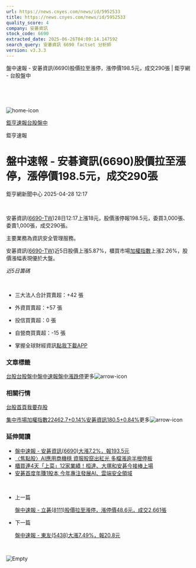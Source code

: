 ```yaml
---
url: https://news.cnyes.com/news/id/5952533
title: https://news.cnyes.com/news/id/5952533
quality_score: 4
company: 安碁資訊
stock_code: 6690
extracted_date: 2025-06-26T04:09:14.147592
search_query: 安碁資訊 6690 factset 分析師
version: v3.3.3
---
```


盤中速報 - 安碁資訊(6690)股價拉至漲停，漲停價198.5元，成交290張 | 鉅亨網 - 台股盤中

‌

‌

![home-icon](/assets/icons/breadCrumb/symbol-icon-home.svg)

[鉅亨速報](/news/cat/anue_live)[台股盤中](/news/cat/tw_live)

鉅亨速報

# 盤中速報 - 安碁資訊(6690)股價拉至漲停，漲停價198.5元，成交290張

鉅亨網新聞中心 2025-04-28 12:17

‌

安碁資訊([6690-TW](https://www.cnyes.com/twstock/6690))28日12:17上漲18元，股價漲停報198.5元，委買3,000張、委賣1,000張，成交290張。

主要業務為資訊安全管理服務。

安碁資訊([6690-TW](https://www.cnyes.com/twstock/6690))近5日股價上漲5.87%，櫃買市場[加權指數](https://invest.cnyes.com/index/TWS/TSE01)上漲2.26%，股價漲幅表現優於大盤。

*近5日籌碼*

‌

* 三大法人合計買賣超：+42 張
* 外資買賣超：+57 張
* 投信買賣超：0 張
* 自營商買賣超：-15 張

* 掌握全球財經資訊[點我下載APP](http://www.cnyes.com/app/?utm_source=mweb&utm_medium=HamMenuBanner&utm_campaign=fixed&utm_content=entr)

### 文章標籤

[台股](https://news.cnyes.com/tag/台股 "台股")[台股盤中](https://news.cnyes.com/tag/台股盤中 "台股盤中")[盤中速報](https://news.cnyes.com/tag/盤中速報 "盤中速報")[盤中漲跌停](https://news.cnyes.com/tag/盤中漲跌停 "盤中漲跌停")更多![arrow-icon](/assets/icons/arrows/arrow-down.svg)

### 相關行情

[台股首頁](https://www.cnyes.com/twstock)[我要存股](https://supr.link/8OHaU)

[集中市場加權指數22462.7+0.14%](https://invest.cnyes.com/index/TWS/TSE01)[安碁資訊180.5+0.84%](https://www.cnyes.com/twstock/6690)更多![arrow-icon](/assets/icons/arrows/arrow-down.svg)

### 延伸閱讀

* [盤中速報 - 安碁資訊(6690)大漲7.2%，報193.5元](/news/id/5952516)
* [〈焦點股〉AI應用商機穩 資服股竄出紅光 多檔漲逾半根停板](/news/id/5952337)
* [櫃買連4天「上菜」12家業績！桓達、大塚和安碁今接棒上場](/news/id/5909044)
* [安碁首度年賺1股本 今年專注發展AI、雲端安全領域](/news/id/5872219)

‌

* 上一篇

  [盤中速報 - 立碁(8111)股價拉至漲停，漲停價48.6元，成交2,661張](/news/id/5953601)
* 下一篇

  [盤中速報 - 東友(5438)大漲7.49%，報20.8元](/news/id/5952348)

‌

![Empty](/assets/icons/skeleton/empty-image.svg)

‌